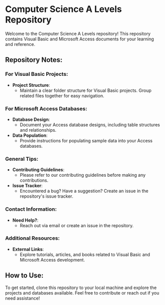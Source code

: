 # Computer Science A Levels Repository

Welcome to the Computer Science A Levels repository! This repository contains Visual Basic and Microsoft Access documents for your learning and reference.

## Repository Notes:

### For Visual Basic Projects:

- **Project Structure**: 
  - Maintain a clear folder structure for Visual Basic projects. Group related files together for easy navigation.

### For Microsoft Access Databases:

- **Database Design**:
  - Document your Access database designs, including table structures and relationships.
- **Data Population**:
  - Provide instructions for populating sample data into your Access databases.

### General Tips:

- **Contributing Guidelines**:
  - Please refer to our contributing guidelines before making any contributions.
- **Issue Tracker**:
  - Encountered a bug? Have a suggestion? Create an issue in the repository's issue tracker.

### Contact Information:

- **Need Help?**:
  - Reach out via email or create an issue in the repository.

### Additional Resources:

- **External Links**:
  - Explore tutorials, articles, and books related to Visual Basic and Microsoft Access development.

## How to Use:

To get started, clone this repository to your local machine and explore the projects and databases available. Feel free to contribute or reach out if you need assistance!
